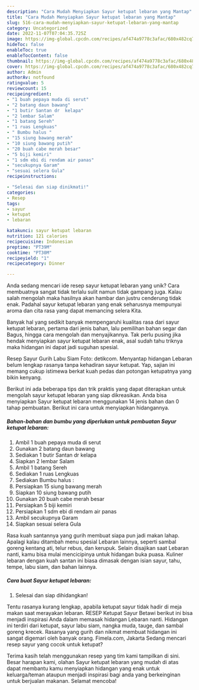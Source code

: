 ```yaml
---
description: "Cara Mudah Menyiapkan Sayur ketupat lebaran yang Mantap"
title: "Cara Mudah Menyiapkan Sayur ketupat lebaran yang Mantap"
slug: 516-cara-mudah-menyiapkan-sayur-ketupat-lebaran-yang-mantap
category: Uncategorized
date: 2022-11-07T07:04:35.725Z
image: https://img-global.cpcdn.com/recipes/af474a9778c3afac/680x482cq70/sayur-ketupat-lebaran-foto-resep-utama.jpg
hideToc: false
enableToc: true
enableTocContent: false
thumbnail: https://img-global.cpcdn.com/recipes/af474a9778c3afac/680x482cq70/sayur-ketupat-lebaran-foto-resep-utama.jpg
cover: https://img-global.cpcdn.com/recipes/af474a9778c3afac/680x482cq70/sayur-ketupat-lebaran-foto-resep-utama.jpg
author: Admin
authorAv: notfound
ratingvalue: 5
reviewcount: 15
recipeingredient:
- "1 buah pepaya muda di serut"
- "2 batang daun bawang"
- "1 butir Santan dr  kelapa"
- "2 lembar Salam"
- "1 batang Sereh"
- "1 ruas Lengkuas"
- " Bumbu halus "
- "15 siung bawang merah"
- "10 siung bawang putih"
- "20 buah cabe merah besar"
- "5 biji kemiri"
- "1 sdm ebi di rendam air panas"
- "secukupnya Garam"
- "sesuai selera Gula"
recipeinstructions:

- "Selesai dan siap dinikmati!"
categories:
- Resep
tags:
- sayur
- ketupat
- lebaran

katakunci: sayur ketupat lebaran 
nutrition: 121 calories
recipecuisine: Indonesian
preptime: "PT39M"
cooktime: "PT30M"
recipeyield: "1"
recipecategory: Dinner

---
```





Anda sedang mencari ide resep sayur ketupat lebaran yang unik? Cara membuatnya sangat tidak terlalu sulit namun tidak gampang juga. Kalau salah mengolah maka hasilnya akan hambar dan justru cenderung tidak enak. Padahal sayur ketupat lebaran yang enak seharusnya mempunyai aroma dan cita rasa yang dapat memancing selera Kita.





Banyak hal yang sedikit banyak mempengaruhi kualitas rasa dari sayur ketupat lebaran, pertama dari jenis bahan, lalu pemilihan bahan segar dan Bagus, hingga cara mengolah dan menyajikannya. Tak perlu pusing jika hendak menyiapkan sayur ketupat lebaran enak,      asal sudah tahu triknya maka hidangan ini dapat jadi suguhan spesial.














Resep Sayur Gurih Labu Siam Foto: detikcom. Menyantap hidangan Lebaran belum lengkap rasanya tanpa kehadiran sayur ketupat. Yap, sajian ini memang cukup istimewa berkat kuah pedas dan potongan ketupatnya yang bikin kenyang.






Berikut ini ada beberapa tips dan trik praktis yang dapat diterapkan untuk mengolah sayur ketupat lebaran yang siap dikreasikan. Anda bisa menyiapkan Sayur ketupat lebaran menggunakan 14 jenis bahan dan 0 tahap pembuatan. Berikut ini cara untuk menyiapkan hidangannya.

<!--inarticleads1-->

##### Bahan-bahan dan bumbu yang diperlukan untuk pembuatan Sayur ketupat lebaran:

1. Ambil 1 buah pepaya muda di serut
1. Gunakan 2 batang daun bawang
1. Sediakan 1 butir Santan dr  kelapa
1. Siapkan 2 lembar Salam
1. Ambil 1 batang Sereh
1. Sediakan 1 ruas Lengkuas
1. Sediakan  Bumbu halus :
1. Persiapkan 15 siung bawang merah
1. Siapkan 10 siung bawang putih
1. Gunakan 20 buah cabe merah besar
1. Persiapkan 5 biji kemiri
1. Persiapkan 1 sdm ebi di rendam air panas
1. Ambil secukupnya Garam
1. Siapkan sesuai selera Gula


Rasa kuah santannya yang gurih membuat siapa pun jadi makan lahap. Apalagi kalau ditambah menu spesial Lebaran lainnya, seperti sambal goreng kentang ati, telur rebus, dan kerupuk. Selain disajikan saat Lebaran nanti, kamu bisa mulai mencicipinya untuk hidangan buka puasa. Kuliner lebaran dengan kuah santan ini biasa dimasak dengan isian sayur, tahu, tempe, labu siam, dan bahan lainnya. 

<!--inarticleads2-->

##### Cara buat Sayur ketupat lebaran:


1. Selesai dan siap dihidangkan!

Tentu rasanya kurang lengkap, apabila ketupat sayur tidak hadir di meja makan saat merayakan lebaran. RESEP Ketupat Sayur Betawi berikut ini bisa menjadi inspirasi Anda dalam memasak hidangan Lebaran nanti. Hidangan ini terdiri dari ketupat, sayur labu siam, nangka muda, tauge, dan sambal goreng krecek. Rasanya yang gurih dan nikmat membuat hidangan ini sangat digemari oleh banyak orang. Fimela.com, Jakarta Sedang mencari resep sayur yang cocok untuk ketupat? 

Terima kasih telah menggunakan resep yang tim kami tampilkan di sini. Besar harapan kami, olahan Sayur ketupat lebaran yang mudah di atas dapat membantu kamu menyiapkan hidangan yang enak untuk keluarga/teman ataupun menjadi inspirasi bagi anda yang berkeinginan untuk berjualan makanan. Selamat mencoba!
